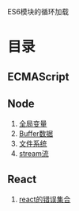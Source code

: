 ES6模块的循环加载

目录
=
ECMAScript
-

Node
-
1. [全局变量](/web/node/node-globalvar.md)
2. [Buffer数据](/web/node/node-buffer.md)
3. [文件系统](/web/node/node-filesystem.md)
4. [stream流](/web/node/node-stream.md)

React
-
1. [react的错误集合](/web/react/react-errors.md)







